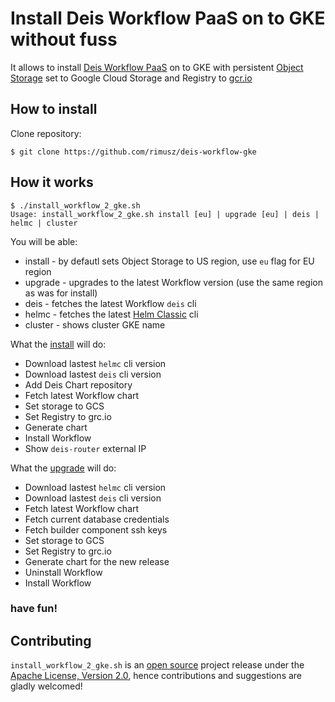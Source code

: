 Install Deis Workflow PaaS on to GKE without fuss 
========================

It allows to install [Deis Workflow PaaS](https://deis.com/workflow/) on to GKE with persistent [Object Storage](https://deis.com/docs/workflow/installing-workflow/configuring-object-storage/) set to Google Cloud Storage and Registry to [gcr.io](https://cloud.google.com/container-registry/)

How to install
----------


Clone repository:

```
$ git clone https://github.com/rimusz/deis-workflow-gke
```

How it works
------------

```
$ ./install_workflow_2_gke.sh
Usage: install_workflow_2_gke.sh install [eu] | upgrade [eu] | deis | helmc | cluster
```

You will be able:

- install - by defautl sets Object Storage to US region, use `eu` flag for EU region
- upgrade - upgrades to the latest Workflow version (use the same region as was for install)
- deis - fetches the latest Workflow `deis` cli
- helmc - fetches the latest [Helm Classic](https://github.com/helm/helm-classic) cli
- cluster - shows cluster GKE name

What the [install](https://deis.com/docs/workflow/installing-workflow/) will do:

- Download lastest `helmc` cli version 
- Download lastest `deis` cli version 
- Add Deis Chart repository
- Fetch latest Workflow chart
- Set storage to GCS
- Set Registry to grc.io
- Generate chart
- Install Workflow
- Show `deis-router` external IP

What the [upgrade](https://deis.com/docs/workflow/managing-workflow/upgrading-workflow/) will do:

- Download lastest `helmc` cli version 
- Download lastest `deis` cli version 
- Fetch latest Workflow chart
- Fetch current database credentials
- Fetch builder component ssh keys
- Set storage to GCS
- Set Registry to grc.io
- Generate chart for the new release
- Uninstall Workflow
- Install Workflow

### have fun!


## Contributing

`install_workflow_2_gke.sh` is an [open source](http://opensource.org/osd) project release under
the [Apache License, Version 2.0](http://opensource.org/licenses/Apache-2.0),
hence contributions and suggestions are gladly welcomed! 
